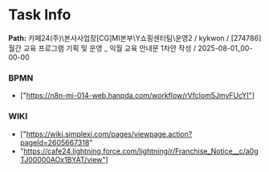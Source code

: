 # Task Info

**Path:** 카페24(주)\본사사업장\[CG]MI본부\Y쇼핑센터팀\운영2 / kykwon / [274786] 월간 교육 프로그램 기획 및 운영 _ 익월 교육 안내문 1차안 작성 / 2025-08-01_00-00-00

### BPMN
- ["https://n8n-mi-014-web.hanpda.com/workflow/rVfclom5JmyFUcYI"]

### WIKI
- ["https://wiki.simplexi.com/pages/viewpage.action?pageId=2605667318"
- "https://cafe24.lightning.force.com/lightning/r/Franchise_Notice__c/a0gTJ00000AOx1BYAT/view"]

